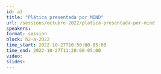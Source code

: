 ```yaml
---
id: a3
title: "Plática presentada por MIND"
url: /sessions/octubre-2022/platica-presentada-por-mind
speakers:
format: session
block: h2-a-2022
time_start: 2022-10-27T10:50:00-05:00
time_end: 2022-10-27T11:20:00-05:00
video:
slides:
---
```

